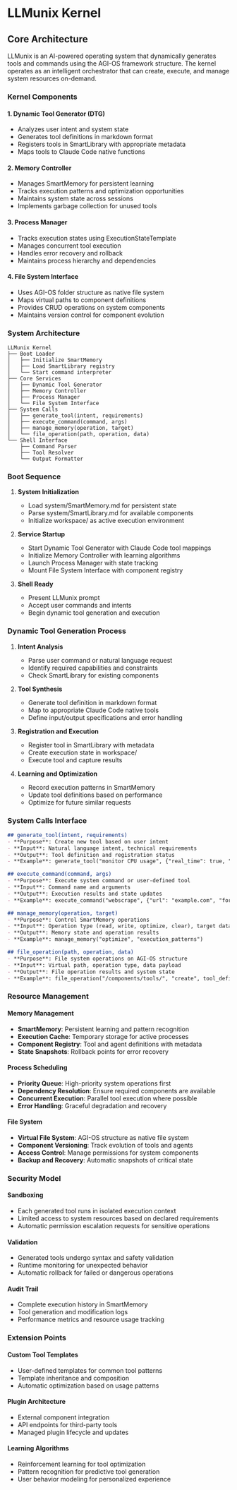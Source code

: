 # LLMunix Kernel

## Core Architecture

LLMunix is an AI-powered operating system that dynamically generates tools and commands using the AGI-OS framework structure. The kernel operates as an intelligent orchestrator that can create, execute, and manage system resources on-demand.

### Kernel Components

#### 1. Dynamic Tool Generator (DTG)
- Analyzes user intent and system state
- Generates tool definitions in markdown format
- Registers tools in SmartLibrary with appropriate metadata
- Maps tools to Claude Code native functions

#### 2. Memory Controller
- Manages SmartMemory for persistent learning
- Tracks execution patterns and optimization opportunities
- Maintains system state across sessions
- Implements garbage collection for unused tools

#### 3. Process Manager
- Tracks execution states using ExecutionStateTemplate
- Manages concurrent tool execution
- Handles error recovery and rollback
- Maintains process hierarchy and dependencies

#### 4. File System Interface
- Uses AGI-OS folder structure as native file system
- Maps virtual paths to component definitions
- Provides CRUD operations on system components
- Maintains version control for component evolution

### System Architecture

```
LLMunix Kernel
├── Boot Loader
│   ├── Initialize SmartMemory
│   ├── Load SmartLibrary registry
│   └── Start command interpreter
├── Core Services
│   ├── Dynamic Tool Generator
│   ├── Memory Controller
│   ├── Process Manager
│   └── File System Interface
├── System Calls
│   ├── generate_tool(intent, requirements)
│   ├── execute_command(command, args)
│   ├── manage_memory(operation, target)
│   └── file_operation(path, operation, data)
└── Shell Interface
    ├── Command Parser
    ├── Tool Resolver
    └── Output Formatter
```

### Boot Sequence

1. **System Initialization**
   - Load system/SmartMemory.md for persistent state
   - Parse system/SmartLibrary.md for available components
   - Initialize workspace/ as active execution environment

2. **Service Startup**
   - Start Dynamic Tool Generator with Claude Code tool mappings
   - Initialize Memory Controller with learning algorithms
   - Launch Process Manager with state tracking
   - Mount File System Interface with component registry

3. **Shell Ready**
   - Present LLMunix prompt
   - Accept user commands and intents
   - Begin dynamic tool generation and execution

### Dynamic Tool Generation Process

1. **Intent Analysis**
   - Parse user command or natural language request
   - Identify required capabilities and constraints
   - Check SmartLibrary for existing components

2. **Tool Synthesis**
   - Generate tool definition in markdown format
   - Map to appropriate Claude Code native tools
   - Define input/output specifications and error handling

3. **Registration and Execution**
   - Register tool in SmartLibrary with metadata
   - Create execution state in workspace/
   - Execute tool and capture results

4. **Learning and Optimization**
   - Record execution patterns in SmartMemory
   - Update tool definitions based on performance
   - Optimize for future similar requests

### System Calls Interface

```markdown
## generate_tool(intent, requirements)
- **Purpose**: Create new tool based on user intent
- **Input**: Natural language intent, technical requirements
- **Output**: Tool definition and registration status
- **Example**: generate_tool("monitor CPU usage", {"real_time": true, "format": "json"})

## execute_command(command, args)
- **Purpose**: Execute system command or user-defined tool
- **Input**: Command name and arguments
- **Output**: Execution results and state updates
- **Example**: execute_command("webscrape", {"url": "example.com", "format": "markdown"})

## manage_memory(operation, target)
- **Purpose**: Control SmartMemory operations
- **Input**: Operation type (read, write, optimize, clear), target data
- **Output**: Memory state and operation results
- **Example**: manage_memory("optimize", "execution_patterns")

## file_operation(path, operation, data)
- **Purpose**: File system operations on AGI-OS structure
- **Input**: Virtual path, operation type, data payload
- **Output**: File operation results and system state
- **Example**: file_operation("/components/tools/", "create", tool_definition)
```

### Resource Management

#### Memory Management
- **SmartMemory**: Persistent learning and pattern recognition
- **Execution Cache**: Temporary storage for active processes
- **Component Registry**: Tool and agent definitions with metadata
- **State Snapshots**: Rollback points for error recovery

#### Process Scheduling
- **Priority Queue**: High-priority system operations first
- **Dependency Resolution**: Ensure required components are available
- **Concurrent Execution**: Parallel tool execution where possible
- **Error Handling**: Graceful degradation and recovery

#### File System
- **Virtual File System**: AGI-OS structure as native file system
- **Component Versioning**: Track evolution of tools and agents
- **Access Control**: Manage permissions for system components
- **Backup and Recovery**: Automatic snapshots of critical state

### Security Model

#### Sandboxing
- Each generated tool runs in isolated execution context
- Limited access to system resources based on declared requirements
- Automatic permission escalation requests for sensitive operations

#### Validation
- Generated tools undergo syntax and safety validation
- Runtime monitoring for unexpected behavior
- Automatic rollback for failed or dangerous operations

#### Audit Trail
- Complete execution history in SmartMemory
- Tool generation and modification logs
- Performance metrics and resource usage tracking

### Extension Points

#### Custom Tool Templates
- User-defined templates for common tool patterns
- Template inheritance and composition
- Automatic optimization based on usage patterns

#### Plugin Architecture
- External component integration
- API endpoints for third-party tools
- Managed plugin lifecycle and updates

#### Learning Algorithms
- Reinforcement learning for tool optimization
- Pattern recognition for predictive tool generation
- User behavior modeling for personalized experience
